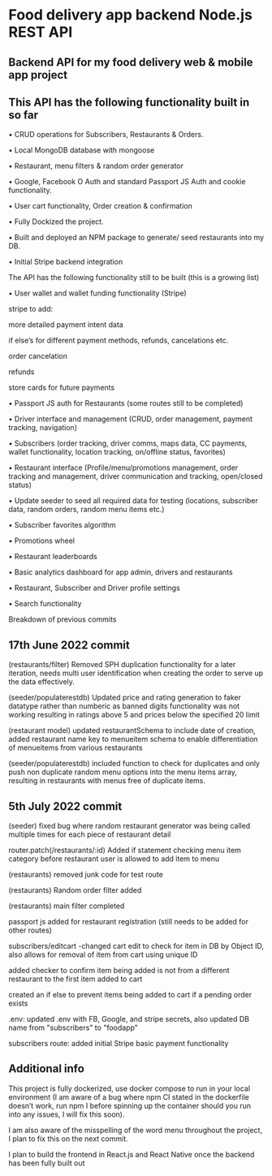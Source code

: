 # Food delivery app backend Node.js REST API

## Backend API for my food delivery web & mobile app project

## This API has the following functionality built in so far

• CRUD operations for Subscribers, Restaurants & Orders.

• Local MongoDB database with mongoose

• Restaurant, menu filters & random order generator

• Google, Facebook O Auth and standard Passport JS Auth and cookie functionality.

• User cart functionality, Order creation & confirmation

• Fully Dockized the project.

• Built and deployed an NPM package to generate/ seed restaurants into my DB.

• Initial Stripe backend integration

The API has the following functionality still to be built (this is a growing list)

• User wallet and wallet funding functionality (Stripe)

stripe to add:

more detailed payment intent data

if else’s for different payment methods, refunds, cancelations etc.

order cancelation

refunds

store cards for future payments


• Passport JS auth for Restaurants (some routes still to be completed)

• Driver interface and management (CRUD, order management, payment tracking, navigation)

• Subscribers (order tracking, driver comms, maps data, CC payments, wallet functionality, location tracking, on/offline status, favorites)

• Restaurant interface (Profile/menu/promotions management, order tracking and management, driver communication and tracking, open/closed status)

• Update seeder to seed all required data for testing (locations, subscriber data, random orders, random menu items etc.)

• Subscriber favorites algorithm

• Promotions wheel

• Restaurant leaderboards

• Basic analytics dashboard for app admin, drivers and restaurants

• Restaurant, Subscriber and Driver profile settings

• Search functionality

Breakdown of previous commits


## 17th June 2022 commit

(restaurants/filter) Removed SPH duplication functionality for a later iteration, needs multi user identification when creating the order to serve up the data effectively.

(seeder/populaterestdb) Updated price and rating generation to faker datatype rather than numberic as banned digits functionality was not working resulting in ratings above 5 and prices below the specified 20 limit

(restaurant model) updated restaurantSchema to include date of creation, added restaurant name key to menueitem schema to enable differentiation of menueitems from various restaurants

(seeder/populaterestdb) included function to check for duplicates and only push non duplicate random menu options into the menu items array, resulting in restaurants with menus free of duplicate items.

## 5th July 2022 commit

(seeder) fixed bug where random restaurant generator was being called multiple times for each piece of restaurant detail

router.patch(/restaurants/:id) Added if statement checking menu item category before restaurant user is allowed to add item to menu

(restaurants) removed junk code for test route

(restaurants) Random order filter added

(restaurants) main filter completed

passport js added for restaurant registration (still needs to be added for other routes)

subscribers/editcart -changed cart edit to check for item in DB by Object ID, also allows for removal of item from cart using unique ID

added checker to confirm item being added is not from a different restaurant to the first item added to cart

created an if else to prevent items being added to cart if a pending order exists

.env: updated .env with FB, Google, and stripe secrets, also updated DB name from "subscribers" to "foodapp"

subscribers route: added initial Stripe basic payment functionality

## Additional info

This project is fully dockerized, use docker compose to run in your local environment (I am aware of a bug where npm CI stated in the dockerfile doesn’t work, run npm I before spinning up the container should you run into any issues, I will fix this soon).

I am also aware of the misspelling of the word menu throughout the project, I plan to fix this on the next commit.

I plan to build the frontend in React.js and React Native once the backend has been fully built out







